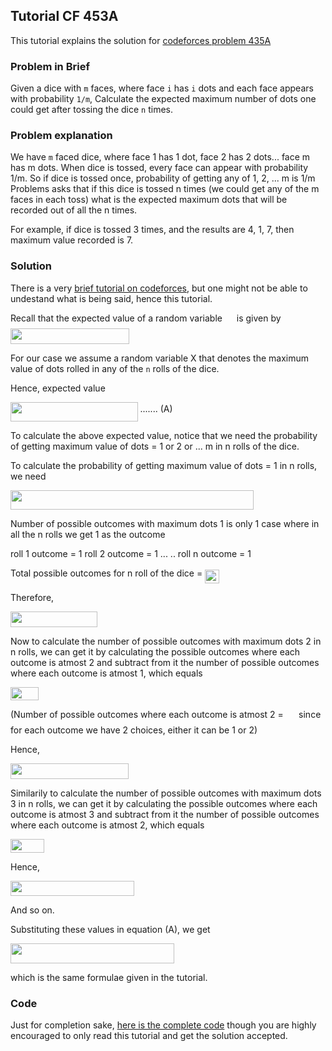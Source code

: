 ## Tutorial CF 453A
This tutorial explains the solution for [codeforces problem 435A](https://codeforces.com/problemset/problem/453/A)

### Problem in Brief

Given a dice with ```m``` faces, where face ```i``` has ```i``` dots and each face appears with probability ```1/m```, Calculate the expected maximum number of dots one could get after tossing the dice ```n``` times.

### Problem explanation

We have ```m``` faced dice, where face 1 has 1 dot, face 2 has 2 dots... face m has m dots.
When dice is tossed, every face can appear with probability 1/m.
So if dice is tossed once, probability of getting any of 1, 2, ... m is 1/m
Problems asks that if this dice is tossed n times (we could get any of the m faces in each toss) what is the expected maximum dots that will be recorded out of all the n times.

For example, if dice is tossed 3 times, and the results are 4, 1, 7, then maximum value recorded is 7.

### Solution
There is a very [brief tutorial on codeforces](https://codeforces.com/blog/entry/13190), but one might not be able to undestand what is being said, hence this tutorial.

Recall that the expected value of a random variable <img src="/contents/codeforces/453A/tex/cbfb1b2a33b28eab8a3e59464768e810.svg?invert_in_darkmode&sanitize=true" align=middle width=14.908688849999992pt height=22.465723500000017pt/> is given by
<img src="/contents/codeforces/453A/tex/f850926f1eb658f5afa30f085a8dc6ae.svg?invert_in_darkmode&sanitize=true" align=middle width=190.15185914999998pt height=24.657735299999988pt/>

For our case we assume a random variable X that denotes the maximum value of dots rolled in any of the ```n``` rolls of the dice.

Hence, expected value

<img src="/contents/codeforces/453A/tex/b18eda6cfaa6abbc8716e852cfb6cb14.svg?invert_in_darkmode&sanitize=true" align=middle width=203.5341231pt height=31.75825949999999pt/> ....... (A)

To calculate the above expected value, notice that we need the probability of getting maximum value of dots = 1 or 2 or ... m in n rolls of the dice.

To calculate the probability of getting maximum value of dots = 1 in n rolls, we need

<img src="/contents/codeforces/453A/tex/6c17642a778f29b8e0b4568b038cfbde.svg?invert_in_darkmode&sanitize=true" align=middle width=388.62864809999996pt height=30.648287999999997pt/>

Number of possible outcomes with maximum dots 1 is only 1 case where in all the n rolls we get 1 as the outcome

roll 1 outcome = 1
roll 2 outcome = 1 ...
..
roll n outcome = 1

Total possible outcomes for n roll of the dice = <img src="/contents/codeforces/453A/tex/b9a75e2202835f4e29abfe4b445fcbe8.svg?invert_in_darkmode&sanitize=true" align=middle width=22.559123399999994pt height=21.839370299999988pt/>

Therefore,

<img src="/contents/codeforces/453A/tex/89adced63b7799245e1fb145aead9414.svg?invert_in_darkmode&sanitize=true" align=middle width=139.45584014999997pt height=24.65753399999998pt/>

Now to calculate the number of possible outcomes with maximum dots 2 in n rolls, we can get it by calculating the possible outcomes where each outcome is atmost 2 and subtract from it the number of possible outcomes where each outcome is atmost 1, which equals

<img src="/contents/codeforces/453A/tex/0e813182f6c3822900fbaa532431d793.svg?invert_in_darkmode&sanitize=true" align=middle width=45.47754749999999pt height=21.839370299999988pt/>

(Number of possible outcomes where each outcome is atmost 2 = <img src="/contents/codeforces/453A/tex/f8f25e4580c418a51dc556db0d8d2b93.svg?invert_in_darkmode&sanitize=true" align=middle width=16.34523329999999pt height=21.839370299999988pt/> since for each outcome we have 2 choices, either it can be 1 or 2)

Hence,

<img src="/contents/codeforces/453A/tex/79a7792bee590e5331cb6aca6e6e9574.svg?invert_in_darkmode&sanitize=true" align=middle width=189.49961249999998pt height=24.65753399999998pt/>

Similarily to calculate the number of possible outcomes with maximum dots 3 in n rolls, we can get it by calculating the possible outcomes where each outcome is atmost 3 and subtract from it the number of possible outcomes where each outcome is atmost 2, which equals

<img src="/contents/codeforces/453A/tex/517e80807af6ddf3220404e8a0157e33.svg?invert_in_darkmode&sanitize=true" align=middle width=53.60357144999999pt height=21.839370299999988pt/>

Hence,

<img src="/contents/codeforces/453A/tex/8d6d20248b92e2162e818dabc1e9f7a6.svg?invert_in_darkmode&sanitize=true" align=middle width=198.4475493pt height=24.65753399999998pt/>

And so on.

Substituting these values in equation (A), we get

<img src="/contents/codeforces/453A/tex/6f5dfad70a619b1a798c534bc106d6fb.svg?invert_in_darkmode&sanitize=true" align=middle width=261.52255799999995pt height=31.75825949999999pt/>

which is the same formulae given in the tutorial.

### Code

Just for completion sake, [here is the complete code](https://github.com/saucam/code/blob/master/codeforces/practice/453A/pony.cpp) though you are highly encouraged to only read this tutorial and get the solution accepted.